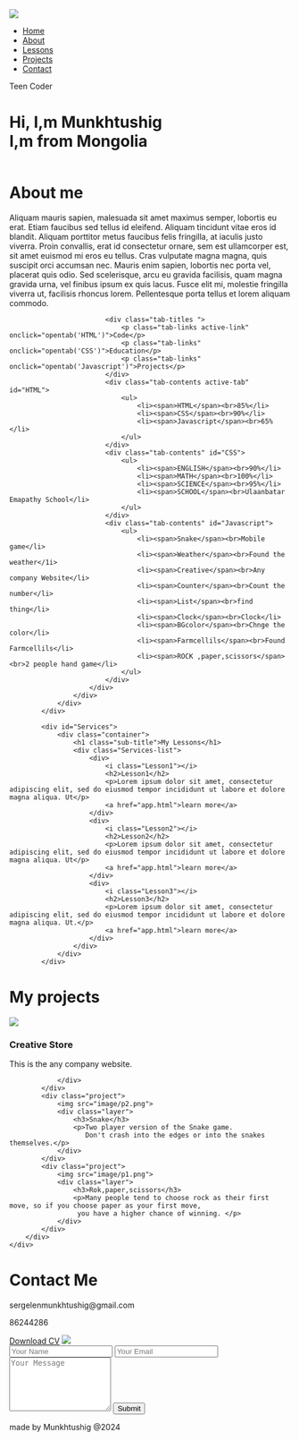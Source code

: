 <!DOCTYPE html>
<html lang="en">
    <head>
        <meta charset="ulf-8">
        <meta http-equiv="X-UA-Compatible" content="IE=edge">
        <meta name="viewport" content="width=device-width, initial -scale=1.0">
        <title>My own Website</title>
        <link rel="stylesheet" href="style.css">
        <script src="https://kit.fontawesome.com/a1c731d90c.js" crossorigin="anonymous"></script>
        <link href="https://cdn.jsdelivr.net/npm/bootstrap@5.3.2/dist/css/bootstrap.min.css" rel="stylesheet" integrity="sha384-T3c6CoIi6uLrA9TneNEoa7RxnatzjcDSCmG1MXxSR1GAsXEV/Dwwykc2MPK8M2HN" crossorigin="anonymous">
        <link rel="stylesheet" href="https://cdn.jsdelivr.net/npm/bootstrap@5.3.2/dist/css/bootstrap.min.css"integrity="sha384-T3c6CoIi6uLrA9TneNEoa7RxnatzjcDSCmG1MXxSR1GAsXEV/Dwwykc2MPK8M2HN" crossorigin="anonymous">
        <link rel="stylesheet" href="https://cdn.jsdelivr.net/npm/bootstrap-icons@1.11.2/font/bootstrap-icons.min.css">
    </head>
        <body> 
            <div id="header">
                <div class="container">
                    <nav> 
                        <img src="image/logo.png" class="logo">
                        <ul>
                            <li><a href="#header">Home</a></li>
                            <li><a href="#about">About</a></li>
                            <li><a href="#Services">Lessons</a></li>
                            <li><a href="#Projects">Projects</a></li>
                            <li><a href="#contact">Contact</a></li>
                        </ul>
                    </nav>
                    <div class="header-text">
                        <p>Teen Coder</p>
                        <h1> Hi, I,m <span>Munkhtushig</span><br>I,m from Mongolia</h1>
                    </div>
                </div>
            </div>
<!-- ------- About ------- -->
            <div id="about">
                <div class="container">
                    <div class="row">
                        <div class="about-col-1">
                            <img src="image/pic1.png" alt="">
                        </div>
                        <div class="about-col-2">
                            <h1 class="sub-title">About me</h1>
                            <p>Aliquam mauris sapien, malesuada sit amet maximus semper, lobortis eu erat. Etiam faucibus sed tellus id eleifend. Aliquam tincidunt vitae eros id blandit. Aliquam porttitor metus faucibus felis fringilla, at iaculis justo viverra. Proin convallis, erat id consectetur ornare, sem est ullamcorper est, sit amet euismod mi eros eu tellus. Cras vulputate magna magna, quis suscipit orci accumsan nec. Mauris enim sapien, lobortis nec porta vel, placerat quis odio. Sed scelerisque, arcu eu gravida facilisis, quam magna gravida urna, vel finibus ipsum ex quis lacus. Fusce elit mi, molestie fringilla viverra ut, facilisis rhoncus lorem. Pellentesque porta tellus et lorem aliquam commodo.</p>


                            <div class="tab-titles ">
                                <p class="tab-links active-link"  onclick="opentab('HTML')">Code</p>
                                <p class="tab-links" onclick="opentab('CSS')">Education</p>
                                <p class="tab-links" onclick="opentab('Javascript')">Projects</p>
                            </div>
                            <div class="tab-contents active-tab" id="HTML"> 
                                <ul>
                                    <li><span>HTML</span><br>85%</li>
                                    <li><span>CSS</span><br>90%</li>
                                    <li><span>Javascript</span><br>65%</li>
                                </ul>
                            </div>
                            <div class="tab-contents" id="CSS">
                                <ul>
                                    <li><span>ENGLISH</span><br>90%</li>
                                    <li><span>MATH</span><br>100%</li>
                                    <li><span>SCIENCE</span><br>95%</li>
                                    <li><span>SCHOOL</span><br>Ulaanbatar Emapathy School</li>
                                </ul>
                            </div>
                            <div class="tab-contents" id="Javascript"> 
                                <ul>
                                    <li><span>Snake</span><br>Mobile game</li>
                                    <li><span>Weather</span><br>Found the weather</1i> 
                                    <li><span>Creative</span><br>Any company Website</li>
                                    <li><span>Counter</span><br>Count the number</li>
                                    <li><span>List</span><br>find thing</li>
                                    <li><span>Clock</span><br>Clock</li>
                                    <li><span>BGcolor</span><br>Chnge the color</li>
                                    <li><span>Farmcellils</span><br>Found Farmcellils</li>
                                    <li><span>ROCK ,paper,scissors</span><br>2 people hand game</li>
                                </ul>
                            </div>
                        </div>
                    </div>
                </div>
            </div>
<!-- --------- Lessons --------- -->
            <div id="Services">
                <div class="container">
                    <h1 class="sub-title">My Lessons</h1>
                    <div class="Services-list">
                        <div>
                            <i class="Lesson1"></i>
                            <h2>Lesson1</h2>
                            <p>Lorem ipsum dolor sit amet, consectetur adipiscing elit, sed do eiusmod tempor incididunt ut labore et dolore magna aliqua. Ut</p>
                            <a href="app.html">learn more</a>
                        </div>
                        <div>
                            <i class="Lesson2"></i>
                            <h2>Lesson2</h2>
                            <p>Lorem ipsum dolor sit amet, consectetur adipiscing elit, sed do eiusmod tempor incididunt ut labore et dolore magna aliqua. Ut</p>
                            <a href="app.html">learn more</a>
                        </div>
                        <div>
                            <i class="Lesson3"></i>
                            <h2>Lesson3</h2>
                            <p>Lorem ipsum dolor sit amet, consectetur adipiscing elit, sed do eiusmod tempor incididunt ut labore et dolore magna aliqua. Ut.</p>
                            <a href="app.html">learn more</a>
                        </div>
                    </div>
                </div>
            </div>
<!-- ----------- <Projects---------- -->

<div id="Projects">
    <div class="container">
        <h1 class="sub-title">My projects</h1>
        <div class="project-list">
            <div class="project">
                <img src="image/p3.png">
                <div class="layer">
                    <h3>Creative Store</h3>
                    <p>This is the any company website.</p>
                    
                </div>
            </div>
            <div class="project">
                <img src="image/p2.png">
                <div class="layer">
                    <h3>Snake</h3>
                    <p>Two player version of the Snake game.
                       Don't crash into the edges or into the snakes themselves.</p>   
                </div>
            </div>
            <div class="project">
                <img src="image/p1.png">
                <div class="layer">
                    <h3>Rok,paper,scissors</h3>
                    <p>Many people tend to choose rock as their first move, so if you choose paper as your first move,
                     you have a higher chance of winning. </p>
                </div>
            </div>
        </div>
    </div>
</div>

<!-- ----------Contact----------- -->
<div id="contact">
    <div class="container">
        <div class="row">
            <div class="contact-left">
                <h1 class="sub-title">Contact Me</h1>
                <p> <i class="bi bi-send"></i> sergelenmunkhtushig@gmail.com</p>
                <p> <i class="bi bi-telephone"></i>86244286</p>
                <div class="social-icons">
                    <a href="https://facebook.com/"><i class="bi bi-facebook"></i></a>
                    <a href=""><i class="bi bi-twitter"></i></a>
                    <a href=""><i class="bi bi-instagram"></i></a>
                    <a href=""><i class="bi bi-linkedin"></i></a>
                </div>
                <a href="excel.pdf" download class="btn btn2">Download CV</a>
                <img src="image/qrc.png" class="imgqr">
            </div>
            <div class="contact-right">
                <form>
                    <input type="text" name="Name" placeholder="Your Name" required>
                    <input type="email" name="email" placeholder="Your Email" required>
                    <textarea name="Message" rows="6" placeholder="Your Message"></textarea>
                    <button type="submit" class="btn btn2">Submit</button>
                </form>
            </div>
        </div>
    </div>
    <div class="made">
        <p>made by Munkhtushig @2024</p>
    </div>
</div>
            <script src="app.js"></script>
        </body> 
</html>
